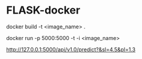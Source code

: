# FLASK-docker


docker build -t <image_name> .

docker run -p 5000:5000 -t -i <image_name>

http://127.0.0.1:5000/api/v1.0/predict?&sl=4.5&pl=1.3
